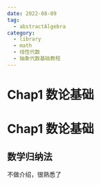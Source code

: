 ```yaml
---
date: 2022-08-09
tag:
  - abstractAlgebra
category:
  - library
  - math
  - 线性代数
  - 抽象代数基础教程
---
```


# Chap1 数论基础

# Chap1 数论基础


## 数学归纳法

不做介绍，很熟悉了
